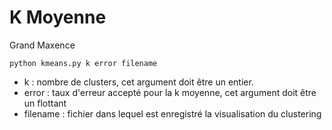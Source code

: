 # K Moyenne
Grand Maxence

    python kmeans.py k error filename
    
* k : nombre de clusters, cet argument doit être un entier.
* error : taux d'erreur accepté pour la k moyenne, cet argument doit être
  un flottant
* filename : fichier dans lequel est enregistré la visualisation du clustering
